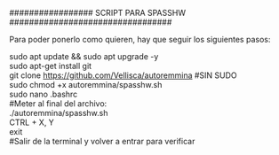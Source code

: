 ################# SCRIPT PARA SPASSHW #################################

Para poder ponerlo como quieren, hay que seguir los siguientes pasos: <br>

sudo apt update && sudo apt upgrade -y <br>
sudo apt-get install git <br>
git clone https://github.com/Vellisca/autoremmina  #SIN SUDO <br>
sudo chmod +x autoremmina/spasshw.sh <br>
sudo nano .bashrc <br>
#Meter al final del archivo: <br>
./autoremmina/spasshw.sh <br>
CTRL + X, Y <br>
exit <br>
#Salir de la terminal y volver a entrar para verificar 

